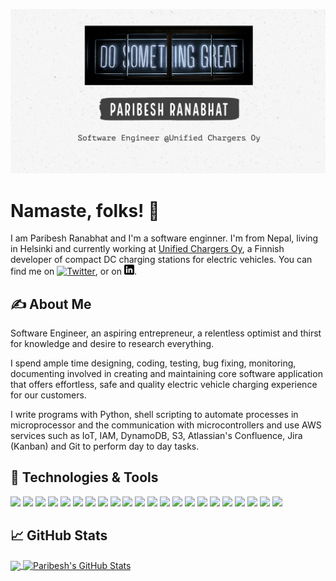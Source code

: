 [![Header](https://raw.githubusercontent.com/ranabhat/ranabhat/main/header_paribesh.png "Header")](https://ranabhat.github.io/)

# Namaste, folks! :pray: <!-- <img src="https://raw.githubusercontent.com/ranabhat/ranabhat/main/wave.gif" width="30px">-->

I am  Paribesh Ranabhat and I'm a software enginner. I'm from Nepal, living in Helsinki and currently working at [Unified Chargers Oy](https://www.unifiedchargers.fi/en-gb/home "Finnish manufacturer and supplier of EV charging stations"), a Finnish developer of compact DC charging stations for electric vehicles. You can find me on [![Twitter][1.2]][1],  or on [![LinkedIn][3.2]][3].

## &#x270d; About Me

Software Engineer, an aspiring entrepreneur, a relentless optimist and thirst for knowledge and desire to research everything.

I spend ample time designing, coding, testing, bug fixing, monitoring, documenting involved in creating and maintaining core software application that offers effortless, safe and quality electric vehicle charging experience for our customers. 

I write programs with Python, shell scripting to automate processes in microprocessor and the communication with microcontrollers and use AWS services such as IoT, IAM, DynamoDB, S3, Atlassian's Confluence, Jira (Kanban) and Git to perform day to day tasks.

## 🔧 Technologies & Tools
![](https://img.shields.io/badge/OS-Linux-informational?style=flat&logo=linux&logoColor=white&color=2bbc8a)
![](https://img.shields.io/badge/Editor-VS_CODE-informational?style=flat&logo=vscode&logoColor=white&color=2bbc8a)
![](https://img.shields.io/badge/Code-Python-informational?style=flat&logo=python&logoColor=white&color=2bbc8a)
![](https://img.shields.io/badge/Shell-Bash-informational?style=flat&logo=gnu-bash&logoColor=white&color=2bbc8a)
![](https://img.shields.io/badge/Cloud-IAM_IoT_S3_DynamoDB-informational?style=flat&logo=amazon&logoColor=white&color=2bbc8a)
![](https://img.shields.io/badge/IT_Automation-Ansible-informational?style=flat&logo=ansible&logoColor=white&color=2bbc8a)
![](https://img.shields.io/badge/IaC-Terraform-informational?style=flat&logo=terraform&logoColor=white&color=2bbc8a)
![](https://img.shields.io/badge/Tools-Vagrant-informational?style=flat&logo=vagrant&logoColor=white&color=2bbc8a)
![](https://img.shields.io/badge/Containers-Docker-informational?style=flat&logo=docker&logoColor=white&color=2bbc8a)
![](https://img.shields.io/badge/Kubernetes-Kubernetes-informational?style=flat&logo=kubernetes&logoColor=white&color=2bbc8a)
![](https://img.shields.io/badge/CI-Travis-informational?style=flat&logo=travis&logoColor=white&color=2bbc8a)
![](https://img.shields.io/badge/VC-Gitlab-informational?style=flat&logo=gitlab&logoColor=white&color=2bbc8a)
![](https://img.shields.io/badge/VC-Github-informational?style=flat&logo=github&logoColor=white&color=2bbc8a)
![](https://img.shields.io/badge/Project_Management-Atlassian-informational?style=flat&logo=atlassian&logoColor=white&color=2bbc8a)
![](https://img.shields.io/badge/Project_Management-Jira-informational?style=flat&logo=jira&logoColor=white&color=2bbc8a)
![](https://img.shields.io/badge/Project_Management-Confluence-informational?style=flat&logo=confluence&logoColor=white&color=2bbc8a)
![](https://img.shields.io/badge/Communication_Channel-Slack-informational?style=flat&logo=slack&logoColor=white&color=2bbc8a)
![](https://img.shields.io/badge/Communication_Channel-Microsoft_Teams-informational?style=flat&logo=microsoft-teams&logoColor=white&color=2bbc8a)
![](https://img.shields.io/badge/Framework-Hugo-informational?style=flat&logo=hugo&logoColor=white&color=2bbc8a)
![](https://img.shields.io/badge/Cloud-Netlify-informational?style=flat&logo=netlify&logoColor=white&color=2bbc8a)
![](https://img.shields.io/badge/Cloud-Heroku-informational?style=flat&logo=heroku&logoColor=white&color=2bbc8a)
![](https://img.shields.io/badge/API-Postman-informational?style=flat&logo=postman&logoColor=white&color=2bbc8a)

## &#x1f4c8; GitHub Stats

<a href="https://github.com/ranabhat/ranabhat">
  <img align="center" src="https://github-readme-stats.vercel.app/api/top-langs/?username=ranabhat&hide=java,html,css&title_color=ffffff&text_color=c9cacc&icon_color=2bbc8a&bg_color=1d1f21" />
</a>

<a href="https://github.com/ranabhat/ranabhat">
  <img align="center" src="https://github-readme-stats.vercel.app/api?username=ranabhat&show_icons=true&line_height=27&count_private=true&title_color=ffffff&text_color=c9cacc&icon_color=2bbc8a&bg_color=1d1f21" alt="Paribesh's GitHub Stats" />
</a>


<!-- links to social media icons -->

<!-- icons with padding -->

[1.1]: http://i.imgur.com/tXSoThF.png (twitter icon with padding)
[2.1]: http://i.imgur.com/0o48UoR.png (github icon with padding)

<!-- icons without padding -->

[1.2]: http://i.imgur.com/wWzX9uB.png (twitter icon without padding)
[2.2]: http://i.imgur.com/9I6NRUm.png (github icon without padding)
[3.2]: https://raw.githubusercontent.com/ranabhat/ranabhat/main/linkedin-3-16.png (LinkedIn icon without padding)


<!-- links to your social media accounts -->

[1]: https://twitter.com/bronepeace
[2]: https://github.com/ranabhat
[3]: https://www.linkedin.com/in/ranabhat/


